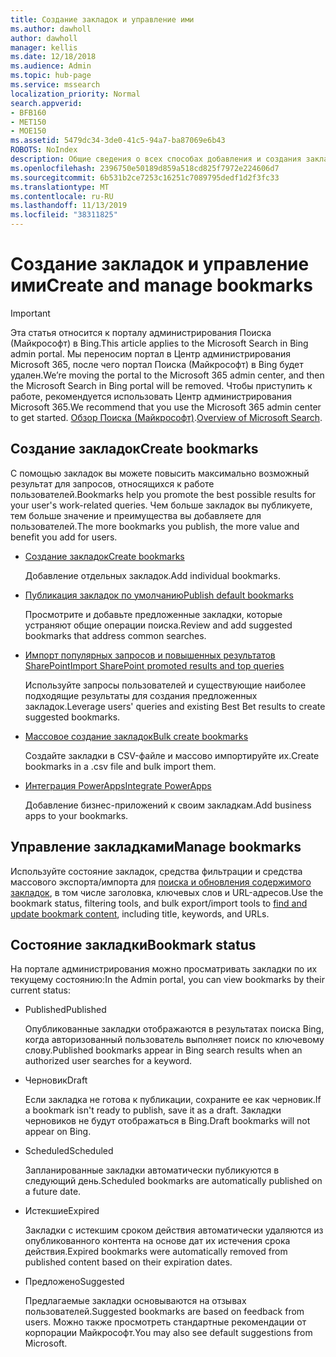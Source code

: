 ```yaml
---
title: Создание закладок и управление ими
ms.author: dawholl
author: dawholl
manager: kellis
ms.date: 12/18/2018
ms.audience: Admin
ms.topic: hub-page
ms.service: mssearch
localization_priority: Normal
search.appverid:
- BFB160
- MET150
- MOE150
ms.assetid: 5479dc34-3de0-41c5-94a7-ba87069e6b43
ROBOTS: NoIndex
description: Общие сведения о всех способах добавления и создания закладок для результатов поиска Microsoft Search
ms.openlocfilehash: 2396750e50189d859a518cd825f7972e224606d7
ms.sourcegitcommit: 6b531b2ce7253c16251c7089795dedf1d2f3fc33
ms.translationtype: MT
ms.contentlocale: ru-RU
ms.lasthandoff: 11/13/2019
ms.locfileid: "38311825"
---
```

# <a name="create-and-manage-bookmarks"></a><span data-ttu-id="84878-103">Создание закладок и управление ими</span><span class="sxs-lookup"><span data-stu-id="84878-103">Create and manage bookmarks</span></span>

> [!IMPORTANT]
> <span data-ttu-id="84878-104">Эта статья относится к порталу администрирования Поиска (Майкрософт) в Bing.</span><span class="sxs-lookup"><span data-stu-id="84878-104">This article applies to the Microsoft Search in Bing admin portal.</span></span> <span data-ttu-id="84878-105">Мы переносим портал в Центр администрирования Microsoft 365, после чего портал Поиска (Майкрософт) в Bing будет удален.</span><span class="sxs-lookup"><span data-stu-id="84878-105">We’re moving the portal to the Microsoft 365 admin center, and then the Microsoft Search in Bing portal will be removed.</span></span> <span data-ttu-id="84878-106">Чтобы приступить к работе, рекомендуется использовать Центр администрирования Microsoft 365.</span><span class="sxs-lookup"><span data-stu-id="84878-106">We recommend that you use the Microsoft 365 admin center to get started.</span></span> <span data-ttu-id="84878-107">[Обзор Поиска (Майкрософт)](overview-microsoft-search.md).</span><span class="sxs-lookup"><span data-stu-id="84878-107">[Overview of Microsoft Search](overview-microsoft-search.md).</span></span>
    
## <a name="create-bookmarks"></a><span data-ttu-id="84878-108">Создание закладок</span><span class="sxs-lookup"><span data-stu-id="84878-108">Create bookmarks</span></span>

<span data-ttu-id="84878-109">С помощью закладок вы можете повысить максимально возможный результат для запросов, относящихся к работе пользователей.</span><span class="sxs-lookup"><span data-stu-id="84878-109">Bookmarks help you promote the best possible results for your user's work-related queries.</span></span> <span data-ttu-id="84878-110">Чем больше закладок вы публикуете, тем больше значение и преимущества вы добавляете для пользователей.</span><span class="sxs-lookup"><span data-stu-id="84878-110">The more bookmarks you publish, the more value and benefit you add for users.</span></span>
  
- [<span data-ttu-id="84878-111">Создание закладок</span><span class="sxs-lookup"><span data-stu-id="84878-111">Create bookmarks</span></span>](create-bookmarks.md)
    
    <span data-ttu-id="84878-112">Добавление отдельных закладок.</span><span class="sxs-lookup"><span data-stu-id="84878-112">Add individual bookmarks.</span></span>
    
- [<span data-ttu-id="84878-113">Публикация закладок по умолчанию</span><span class="sxs-lookup"><span data-stu-id="84878-113">Publish default bookmarks</span></span>](publish-default-bookmarks.md)
    
    <span data-ttu-id="84878-114">Просмотрите и добавьте предложенные закладки, которые устраняют общие операции поиска.</span><span class="sxs-lookup"><span data-stu-id="84878-114">Review and add suggested bookmarks that address common searches.</span></span>
    
- [<span data-ttu-id="84878-115">Импорт популярных запросов и повышенных результатов SharePoint</span><span class="sxs-lookup"><span data-stu-id="84878-115">Import SharePoint promoted results and top queries</span></span>](import-sharepoint-promoted-results-and-top-queries.md)
    
    <span data-ttu-id="84878-116">Используйте запросы пользователей и существующие наиболее подходящие результаты для создания предложенных закладок.</span><span class="sxs-lookup"><span data-stu-id="84878-116">Leverage users' queries and existing Best Bet results to create suggested bookmarks.</span></span>
    
- [<span data-ttu-id="84878-117">Массовое создание закладок</span><span class="sxs-lookup"><span data-stu-id="84878-117">Bulk create bookmarks</span></span>](bulk-create-bookmarks.md)
    
    <span data-ttu-id="84878-118">Создайте закладки в CSV-файле и массово импортируйте их.</span><span class="sxs-lookup"><span data-stu-id="84878-118">Create bookmarks in a .csv file and bulk import them.</span></span>
    
- [<span data-ttu-id="84878-119">Интеграция PowerApps</span><span class="sxs-lookup"><span data-stu-id="84878-119">Integrate PowerApps</span></span>](integrate-powerapps.md)
    
    <span data-ttu-id="84878-120">Добавление бизнес-приложений к своим закладкам.</span><span class="sxs-lookup"><span data-stu-id="84878-120">Add business apps to your bookmarks.</span></span>
    
## <a name="manage-bookmarks"></a><span data-ttu-id="84878-121">Управление закладками</span><span class="sxs-lookup"><span data-stu-id="84878-121">Manage bookmarks</span></span>

<span data-ttu-id="84878-122">Используйте состояние закладок, средства фильтрации и средства массового экспорта/импорта для [поиска и обновления содержимого закладок](manage-bookmarks.md), в том числе заголовка, ключевых слов и URL-адресов.</span><span class="sxs-lookup"><span data-stu-id="84878-122">Use the bookmark status, filtering tools, and bulk export/import tools to [find and update bookmark content](manage-bookmarks.md), including title, keywords, and URLs.</span></span>
  
## <a name="bookmark-status"></a><span data-ttu-id="84878-123">Состояние закладки</span><span class="sxs-lookup"><span data-stu-id="84878-123">Bookmark status</span></span>

<span data-ttu-id="84878-124">На портале администрирования можно просматривать закладки по их текущему состоянию:</span><span class="sxs-lookup"><span data-stu-id="84878-124">In the Admin portal, you can view bookmarks by their current status:</span></span>
  
- <span data-ttu-id="84878-125">Published</span><span class="sxs-lookup"><span data-stu-id="84878-125">Published</span></span>
    
    <span data-ttu-id="84878-126">Опубликованные закладки отображаются в результатах поиска Bing, когда авторизованный пользователь выполняет поиск по ключевому слову.</span><span class="sxs-lookup"><span data-stu-id="84878-126">Published bookmarks appear in Bing search results when an authorized user searches for a keyword.</span></span>
    
- <span data-ttu-id="84878-127">Черновик</span><span class="sxs-lookup"><span data-stu-id="84878-127">Draft</span></span>
    
    <span data-ttu-id="84878-128">Если закладка не готова к публикации, сохраните ее как черновик.</span><span class="sxs-lookup"><span data-stu-id="84878-128">If a bookmark isn't ready to publish, save it as a draft.</span></span> <span data-ttu-id="84878-129">Закладки черновиков не будут отображаться в Bing.</span><span class="sxs-lookup"><span data-stu-id="84878-129">Draft bookmarks will not appear on Bing.</span></span>
    
- <span data-ttu-id="84878-130">Scheduled</span><span class="sxs-lookup"><span data-stu-id="84878-130">Scheduled</span></span>
    
    <span data-ttu-id="84878-131">Запланированные закладки автоматически публикуются в следующий день.</span><span class="sxs-lookup"><span data-stu-id="84878-131">Scheduled bookmarks are automatically published on a future date.</span></span>
    
- <span data-ttu-id="84878-132">Истекшие</span><span class="sxs-lookup"><span data-stu-id="84878-132">Expired</span></span>
    
    <span data-ttu-id="84878-133">Закладки с истекшим сроком действия автоматически удаляются из опубликованного контента на основе дат их истечения срока действия.</span><span class="sxs-lookup"><span data-stu-id="84878-133">Expired bookmarks were automatically removed from published content based on their expiration dates.</span></span>
    
- <span data-ttu-id="84878-134">Предложено</span><span class="sxs-lookup"><span data-stu-id="84878-134">Suggested</span></span>
    
    <span data-ttu-id="84878-135">Предлагаемые закладки основываются на отзывах пользователей.</span><span class="sxs-lookup"><span data-stu-id="84878-135">Suggested bookmarks are based on feedback from users.</span></span> <span data-ttu-id="84878-136">Можно также просмотреть стандартные рекомендации от корпорации Майкрософт.</span><span class="sxs-lookup"><span data-stu-id="84878-136">You may also see default suggestions from Microsoft.</span></span>

  

